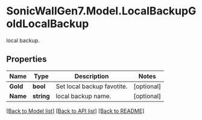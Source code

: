 # SonicWallGen7.Model.LocalBackupGoldLocalBackup
local backup.

## Properties

Name | Type | Description | Notes
------------ | ------------- | ------------- | -------------
**Gold** | **bool** | Set local backup favotite. | [optional] 
**Name** | **string** | local backup name. | [optional] 

[[Back to Model list]](../README.md#documentation-for-models) [[Back to API list]](../README.md#documentation-for-api-endpoints) [[Back to README]](../README.md)

